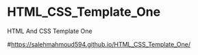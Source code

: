 # HTML_CSS_Template_One
HTML And CSS Template One

#https://salehmahmoud594.github.io/HTML_CSS_Template_One/

